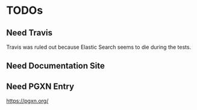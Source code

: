 TODOs
=====

Need Travis
-----------

Travis was ruled out because Elastic Search seems to die during the tests.

Need Documentation Site
-----------------------

Need PGXN Entry
---------------

https://pgxn.org/
